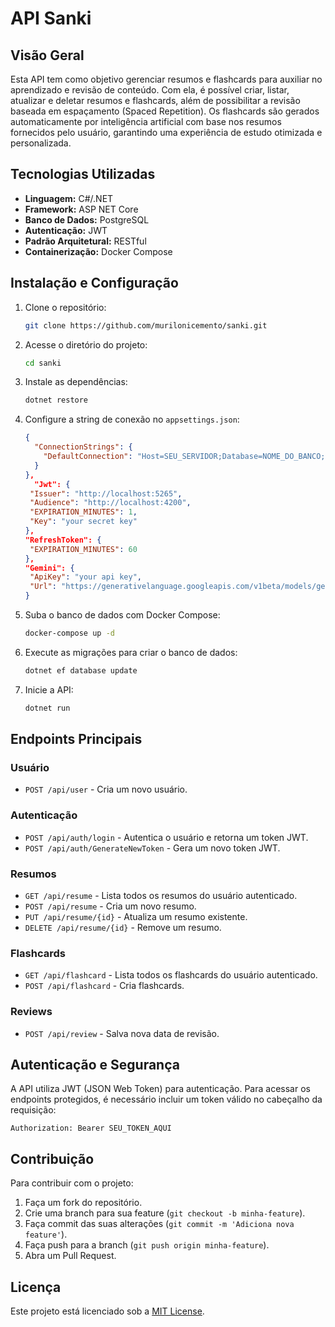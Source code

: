 # API Sanki

## Visão Geral

Esta API tem como objetivo gerenciar resumos e flashcards para auxiliar no aprendizado e revisão de conteúdo. Com ela, é possível criar, listar, atualizar e deletar resumos e flashcards, além de possibilitar a revisão baseada em espaçamento (Spaced Repetition). Os flashcards são gerados automaticamente por inteligência artificial com base nos resumos fornecidos pelo usuário, garantindo uma experiência de estudo otimizada e personalizada.

## Tecnologias Utilizadas

- **Linguagem:** C#/.NET
- **Framework:** ASP NET Core
- **Banco de Dados:** PostgreSQL
- **Autenticação:** JWT
- **Padrão Arquitetural:** RESTful
- **Containerização:** Docker Compose

## Instalação e Configuração

1. Clone o repositório:

   ```bash
   git clone https://github.com/murilonicemento/sanki.git
   ```

2. Acesse o diretório do projeto:

   ```bash
   cd sanki
   ```

3. Instale as dependências:

   ```bash
   dotnet restore
   ```

4. Configure a string de conexão no `appsettings.json`:

   ```json
   {
     "ConnectionStrings": {
       "DefaultConnection": "Host=SEU_SERVIDOR;Database=NOME_DO_BANCO;Username=USUARIO;Password=SENHA;"
     }
   },
     "Jwt": {
    "Issuer": "http://localhost:5265",
    "Audience": "http://localhost:4200",
    "EXPIRATION_MINUTES": 1,
    "Key": "your secret key"
   },
   "RefreshToken": {
    "EXPIRATION_MINUTES": 60
   },
   "Gemini": {
    "ApiKey": "your api key",
    "Url": "https://generativelanguage.googleapis.com/v1beta/models/gemini-pro:generateContent"
   }
   ```

5. Suba o banco de dados com Docker Compose:

   ```bash
   docker-compose up -d
   ```

6. Execute as migrações para criar o banco de dados:

   ```bash
   dotnet ef database update
   ```

7. Inicie a API:

   ```bash
   dotnet run
   ```

## Endpoints Principais

### Usuário

- `POST /api/user` - Cria um novo usuário.

### Autenticação

- `POST /api/auth/login` - Autentica o usuário e retorna um token JWT.
- `POST /api/auth/GenerateNewToken` - Gera um novo token JWT.

### Resumos

- `GET /api/resume` - Lista todos os resumos do usuário autenticado.
- `POST /api/resume` - Cria um novo resumo.
- `PUT /api/resume/{id}` - Atualiza um resumo existente.
- `DELETE /api/resume/{id}` - Remove um resumo.

### Flashcards

- `GET /api/flashcard` - Lista todos os flashcards do usuário autenticado.
- `POST /api/flashcard` - Cria flashcards.

### Reviews

- `POST /api/review` - Salva nova data de revisão.

## Autenticação e Segurança

A API utiliza JWT (JSON Web Token) para autenticação. Para acessar os endpoints protegidos, é necessário incluir um token válido no cabeçalho da requisição:

```http
Authorization: Bearer SEU_TOKEN_AQUI
```

## Contribuição

Para contribuir com o projeto:

1. Faça um fork do repositório.
2. Crie uma branch para sua feature (`git checkout -b minha-feature`).
3. Faça commit das suas alterações (`git commit -m 'Adiciona nova feature'`).
4. Faça push para a branch (`git push origin minha-feature`).
5. Abra um Pull Request.

## Licença

Este projeto está licenciado sob a [MIT License](LICENSE).
